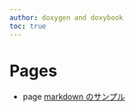 ```yaml
---
author: doxygen and doxybook
toc: true
---
```


<!-- IMPORTANT: This is an AUTOMATICALLY GENERATED file by doxygen and doxybook. Manual edits are NOT allowed. -->

# Pages

* page [markdown のサンプル](md_src_sample.md#page-md-src-sample)

